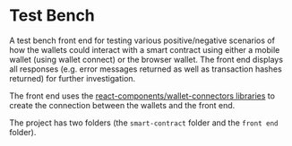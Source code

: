 # Test Bench

A test bench front end for testing various positive/negative scenarios of how the wallets could interact with a smart contract using either a mobile wallet (using wallet connect) or the browser wallet. The front end displays all responses (e.g. error messages returned as well as transaction hashes returned) for further investigation.

The front end uses the [react-components/wallet-connectors libraries](https://github.com/Concordium/concordium-dapp-libraries/tree/main/packages) to create the connection between the wallets and the front end. 

The project has two folders (the `smart-contract` folder and the `front end` folder). 
